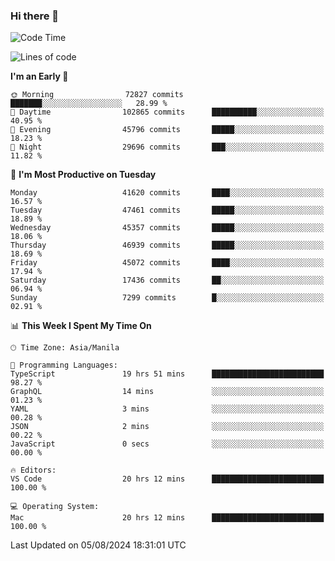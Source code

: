 ### Hi there 👋

<!--START_SECTION:waka-->
![Code Time](http://img.shields.io/badge/Code%20Time-5%2C424%20hrs%2028%20mins-blue)

![Lines of code](https://img.shields.io/badge/From%20Hello%20World%20I%27ve%20Written-115.2%20million%20lines%20of%20code-blue)

**I'm an Early 🐤** 

```text
🌞 Morning                72827 commits       ███████░░░░░░░░░░░░░░░░░░   28.99 % 
🌆 Daytime                102865 commits      ██████████░░░░░░░░░░░░░░░   40.95 % 
🌃 Evening                45796 commits       █████░░░░░░░░░░░░░░░░░░░░   18.23 % 
🌙 Night                  29696 commits       ███░░░░░░░░░░░░░░░░░░░░░░   11.82 % 
```
📅 **I'm Most Productive on Tuesday** 

```text
Monday                   41620 commits       ████░░░░░░░░░░░░░░░░░░░░░   16.57 % 
Tuesday                  47461 commits       █████░░░░░░░░░░░░░░░░░░░░   18.89 % 
Wednesday                45357 commits       █████░░░░░░░░░░░░░░░░░░░░   18.06 % 
Thursday                 46939 commits       █████░░░░░░░░░░░░░░░░░░░░   18.69 % 
Friday                   45072 commits       ████░░░░░░░░░░░░░░░░░░░░░   17.94 % 
Saturday                 17436 commits       ██░░░░░░░░░░░░░░░░░░░░░░░   06.94 % 
Sunday                   7299 commits        █░░░░░░░░░░░░░░░░░░░░░░░░   02.91 % 
```


📊 **This Week I Spent My Time On** 

```text
🕑︎ Time Zone: Asia/Manila

💬 Programming Languages: 
TypeScript               19 hrs 51 mins      █████████████████████████   98.27 % 
GraphQL                  14 mins             ░░░░░░░░░░░░░░░░░░░░░░░░░   01.23 % 
YAML                     3 mins              ░░░░░░░░░░░░░░░░░░░░░░░░░   00.28 % 
JSON                     2 mins              ░░░░░░░░░░░░░░░░░░░░░░░░░   00.22 % 
JavaScript               0 secs              ░░░░░░░░░░░░░░░░░░░░░░░░░   00.00 % 

🔥 Editors: 
VS Code                  20 hrs 12 mins      █████████████████████████   100.00 % 

💻 Operating System: 
Mac                      20 hrs 12 mins      █████████████████████████   100.00 % 
```


 Last Updated on 05/08/2024 18:31:01 UTC
<!--END_SECTION:waka-->


<!--
**rad182/rad182** is a ✨ _special_ ✨ repository because its `README.md` (this file) appears on your GitHub profile.

Here are some ideas to get you started:

- 🔭 I’m currently working on ...
- 🌱 I’m currently learning ...
- 👯 I’m looking to collaborate on ...
- 🤔 I’m looking for help with ...
- 💬 Ask me about ...
- 📫 How to reach me: ...
- 😄 Pronouns: ...
- ⚡ Fun fact: ...
-->
